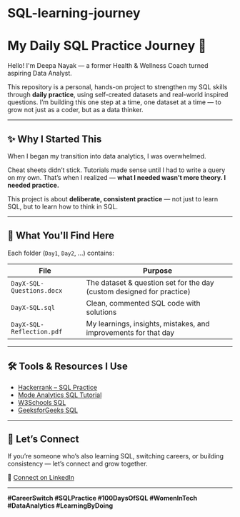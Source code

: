 # SQL-learning-journey
# My Daily SQL Practice Journey 🚀

Hello! I'm Deepa Nayak — a former Health & Wellness Coach turned aspiring Data Analyst.

This repository is a personal, hands-on project to strengthen my SQL skills through **daily practice**, using self-created datasets and real-world inspired questions. I’m building this one step at a time, one dataset at a time — to grow not just as a coder, but as a data thinker.

---

## ✨ Why I Started This

When I began my transition into data analytics, I was overwhelmed.

Cheat sheets didn’t stick. Tutorials made sense until I had to write a query on my own. That’s when I realized — **what I needed wasn’t more theory. I needed practice.**

This project is about **deliberate, consistent practice** — not just to learn SQL, but to learn how to think in SQL.

---

## 📁 What You'll Find Here

Each folder (`Day1`, `Day2`, ...) contains:

| File                           | Purpose                                                                 |
|--------------------------------|-------------------------------------------------------------------------|
| `DayX-SQL-Questions.docx`      | The dataset & question set for the day (custom designed for practice)  |
| `DayX-SQL.sql`                 | Clean, commented SQL code with solutions                               |
| `DayX-SQL-Reflection.pdf`      | My learnings, insights, mistakes, and improvements for that day        |

---

## 🛠 Tools & Resources I Use

- [Hackerrank – SQL Practice](https://www.hackerrank.com/domains/sql)  
- [Mode Analytics SQL Tutorial](https://mode.com/sql-tutorial/)  
- [W3Schools SQL](https://www.w3schools.com/sql/)  
- [GeeksforGeeks SQL](https://practice.geeksforgeeks.org/explore?page=1&category%5B%5D=SQL)

---

## 💬 Let’s Connect

If you’re someone who’s also learning SQL, switching careers, or building consistency — let’s connect and grow together.

🔗 [Connect on LinkedIn](https://www.linkedin.com/in/deepa-nayak-a825a7175)

---

**#CareerSwitch #SQLPractice #100DaysOfSQL #WomenInTech #DataAnalytics #LearningByDoing**
